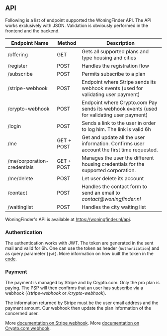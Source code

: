 ## API

Following is a list of endpoint supported the WoningFinder API. The API works exclusively with JSON. Validation is obviously performed in the frontend and the backend.

| Endpoint Name               | Method     | Description                                                                               |
| --------------------------- | ---------- | ----------------------------------------------------------------------------------------- |
| /offering                   | GET        | Gets all supported plans and type housing and cities                                      |
| /register                   | POST       | Handles the registration flow                                                             |
| /subscribe                  | POST       | Permits subscribe to a plan                                                               |
| /stripe-webhook             | POST       | Endpoint where Stripe sends its webhook events (used for validating user payment)         |
| /crypto-webhook             | POST       | Endpoint where Crypto.com Pay sends its webhook events (used for validating user payment) |
| /login                      | POST       | Sends a link to the user in order to log him. The link is valid 6h                        |
| /me                         | GET + POST | Get and update all the user information. Confirms user account the first time requested.  |
| /me/corporation-credentials | GET + POST | Manages the user the different housing credentials for the supported corporation.         |
| /me/delete                  | POST       | Let user delete its account                                                               |
| /contact                    | POST       | Handles the contact form to send an email to _contact@woningfinder.nl_                    |
| /waitinglist                | POST       | Handles the city waiting list                                                             |

WoningFinder's API is available at https://woningfinder.nl/api.

### Authentication

The authentication works with JWT. The token are generated in the sent mail and valid for 6h.
One can use the token as header (`Authorization`) and as query parameter (`jwt`).
More information on how built the token in the [code](../internal/auth/jwt.go).

### Payment

The payment is managed by Stripe and by Crypto.com. Only the pro plan is paying.
The PSP will then confirms that an user has subscribe via a webhook (_/stripe-webhook_ or _/crypto-webhook_).

The information returned by Stripe must be the user email address and the payment amount.
Our webhook then update the plan information of the concerned user.

More [documentation on Stripe webhook](https://stripe.com/docs/webhooks/test).
More [documentation on Crypto.com webhook](https://pay-docs.crypto.com/#integration-guides-checkout-page-redirection).
